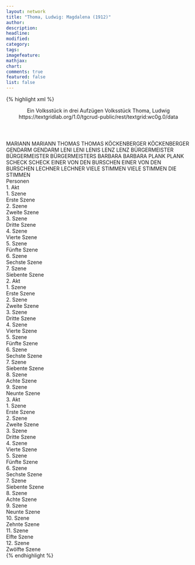 ```yaml
---
layout: network
title: "Thoma, Ludwig: Magdalena (1912)"
author:
description:
headline:
modified:
category:
tags:
imagefeature: 
mathjax: 
chart: 
comments: true
featured: false
list: false
---
```

{% highlight xml %}
<?xml-model href="https://raw.githubusercontent.com/DLiNa/project/master/rules/lina.rnc"?><?xml-model href="https://raw.githubusercontent.com/DLiNa/project/master/rules/lina.sch"?>
<play xmlns="http://lina.digital">
  <header>
    <title>Magdalena</title>
    <subtitle>Ein Volksstück in drei Aufzügen</subtitle>
    <genretitle>Volksstück</genretitle>
    <author>Thoma, Ludwig</author>
    <date when="1912" type="premiere"/>
    <date when="1912" type="print"/>
    <source>https://textgridlab.org/1.0/tgcrud-public/rest/textgrid:wc0g.0/data</source>
  </header>
  <personae>
    <character>
      <name>MARIANN</name>
      <alias xml:id="mariann">
        <name>MARIANN</name>
      </alias>
    </character>
    <character>
      <name>THOMAS</name>
      <alias xml:id="thomas">
        <name>THOMAS</name>
      </alias>
    </character>
    <character>
      <name>KÖCKENBERGER</name>
      <alias xml:id="köckenberger">
        <name>KÖCKENBERGER</name>
      </alias>
    </character>
    <character>
      <name>GENDARM</name>
      <alias xml:id="gendarm">
        <name>GENDARM</name>
      </alias>
    </character>
    <character>
      <name>LENI</name>
      <alias xml:id="leni">
        <name>LENI</name>
      </alias>
      <alias xml:id="lenis">
        <name>LENIS</name>
      </alias>
    </character>
    <character>
      <name>LENZ</name>
      <alias xml:id="lenz">
        <name>LENZ</name>
      </alias>
    </character>
    <character>
      <name>BÜRGERMEISTER</name>
      <alias xml:id="bürgermeister">
        <name>BÜRGERMEISTER</name>
      </alias>
      <alias xml:id="bürgermeisters">
        <name>BÜRGERMEISTERS</name>
      </alias>
    </character>
    <character>
      <name>BARBARA</name>
      <alias xml:id="barbara">
        <name>BARBARA</name>
      </alias>
    </character>
    <character>
      <name>PLANK</name>
      <alias xml:id="plank">
        <name>PLANK</name>
      </alias>
    </character>
    <character>
      <name>SCHECK</name>
      <alias xml:id="scheck">
        <name>SCHECK</name>
      </alias>
    </character>
    <character>
      <name>EINER VON DEN BURSCHEN</name>
      <alias xml:id="einer_von_den_burschen">
        <name>EINER VON DEN BURSCHEN</name>
      </alias>
    </character>
    <character>
      <name>LECHNER</name>
      <alias xml:id="lechner">
        <name>LECHNER</name>
      </alias>
    </character>
    <character>
      <name>VIELE STIMMEN</name>
      <alias xml:id="viele_stimmen">
        <name>VIELE STIMMEN</name>
      </alias>
      <alias xml:id="die_stimmen">
        <name>DIE STIMMEN</name>
      </alias>
    </character>
  </personae>
  <text>
    <div>
      <head>Personen</head>
    </div>
    <div>
      <head>1. Akt</head>
      <div>
        <head>1. Szene</head>
        <div>
          <head>Erste Szene</head>
          <sp who="#mariann">
            <amount n="58" unit="speech_acts"/>
            <amount n="776" unit="words"/>
            <amount n="45" unit="lines"/>
            <amount n="3831" unit="chars"/>
          </sp>
          <sp who="#thomas">
            <amount n="58" unit="speech_acts"/>
            <amount n="594" unit="words"/>
            <amount n="50" unit="lines"/>
            <amount n="3094" unit="chars"/>
          </sp>
        </div>
      </div>
      <div>
        <head>2. Szene</head>
        <div>
          <head>Zweite Szene</head>
          <sp who="#köckenberger">
            <amount n="7" unit="speech_acts"/>
            <amount n="88" unit="words"/>
            <amount n="6" unit="lines"/>
            <amount n="548" unit="chars"/>
          </sp>
          <sp who="#thomas">
            <amount n="4" unit="speech_acts"/>
            <amount n="27" unit="words"/>
            <amount n="4" unit="lines"/>
            <amount n="138" unit="chars"/>
          </sp>
          <sp who="#mariann">
            <amount n="4" unit="speech_acts"/>
            <amount n="21" unit="words"/>
            <amount n="4" unit="lines"/>
            <amount n="111" unit="chars"/>
          </sp>
        </div>
      </div>
      <div>
        <head>3. Szene</head>
        <div>
          <head>Dritte Szene</head>
          <sp who="#mariann">
            <amount n="27" unit="speech_acts"/>
            <amount n="444" unit="words"/>
            <amount n="20" unit="lines"/>
            <amount n="2199" unit="chars"/>
          </sp>
          <sp who="#köckenberger">
            <amount n="28" unit="speech_acts"/>
            <amount n="351" unit="words"/>
            <amount n="21" unit="lines"/>
            <amount n="1969" unit="chars"/>
          </sp>
        </div>
      </div>
      <div>
        <head>4. Szene</head>
        <div>
          <head>Vierte Szene</head>
          <sp who="#mariann">
            <amount n="20" unit="speech_acts"/>
            <amount n="128" unit="words"/>
            <amount n="20" unit="lines"/>
            <amount n="593" unit="chars"/>
          </sp>
          <sp who="#thomas">
            <amount n="21" unit="speech_acts"/>
            <amount n="534" unit="words"/>
            <amount n="11" unit="lines"/>
            <amount n="2844" unit="chars"/>
          </sp>
        </div>
      </div>
      <div>
        <head>5. Szene</head>
        <div>
          <head>Fünfte Szene</head>
          <sp who="#gendarm">
            <amount n="2" unit="speech_acts"/>
            <amount n="24" unit="words"/>
            <amount n="2" unit="lines"/>
            <amount n="130" unit="chars"/>
          </sp>
          <sp who="#thomas">
            <amount n="1" unit="speech_acts"/>
            <amount n="1" unit="words"/>
            <amount n="1" unit="lines"/>
            <amount n="3" unit="chars"/>
          </sp>
        </div>
      </div>
      <div>
        <head>6. Szene</head>
        <div>
          <head>Sechste Szene</head>
          <sp who="#thomas">
            <amount n="4" unit="speech_acts"/>
            <amount n="54" unit="words"/>
            <amount n="4" unit="lines"/>
            <amount n="232" unit="chars"/>
          </sp>
          <sp who="#leni">
            <amount n="5" unit="speech_acts"/>
            <amount n="61" unit="words"/>
            <amount n="4" unit="lines"/>
            <amount n="309" unit="chars"/>
          </sp>
          <sp who="#mariann">
            <amount n="4" unit="speech_acts"/>
            <amount n="34" unit="words"/>
            <amount n="3" unit="lines"/>
            <amount n="171" unit="chars"/>
          </sp>
        </div>
      </div>
      <div>
        <head>7. Szene</head>
        <div>
          <head>Siebente Szene</head>
          <sp who="#leni">
            <amount n="45" unit="speech_acts"/>
            <amount n="425" unit="words"/>
            <amount n="36" unit="lines"/>
            <amount n="2153" unit="chars"/>
          </sp>
          <sp who="#mariann">
            <amount n="46" unit="speech_acts"/>
            <amount n="884" unit="words"/>
            <amount n="29" unit="lines"/>
            <amount n="4483" unit="chars"/>
          </sp>
        </div>
      </div>
    </div>
    <div>
      <head>2. Akt</head>
      <div>
        <head>1. Szene</head>
        <div>
          <head>Erste Szene</head>
          <sp who="#thomas">
            <amount n="32" unit="speech_acts"/>
            <amount n="444" unit="words"/>
            <amount n="23" unit="lines"/>
            <amount n="2153" unit="chars"/>
          </sp>
          <sp who="#leni">
            <amount n="31" unit="speech_acts"/>
            <amount n="333" unit="words"/>
            <amount n="30" unit="lines"/>
            <amount n="1611" unit="chars"/>
          </sp>
        </div>
      </div>
      <div>
        <head>2. Szene</head>
        <div>
          <head>Zweite Szene</head>
          <sp who="#lenz">
            <amount n="14" unit="speech_acts"/>
            <amount n="169" unit="words"/>
            <amount n="11" unit="lines"/>
            <amount n="865" unit="chars"/>
          </sp>
          <sp who="#thomas">
            <amount n="11" unit="speech_acts"/>
            <amount n="70" unit="words"/>
            <amount n="11" unit="lines"/>
            <amount n="333" unit="chars"/>
          </sp>
          <sp who="#leni">
            <amount n="6" unit="speech_acts"/>
            <amount n="69" unit="words"/>
            <amount n="5" unit="lines"/>
            <amount n="337" unit="chars"/>
          </sp>
        </div>
      </div>
      <div>
        <head>3. Szene</head>
        <div>
          <head>Dritte Szene</head>
          <sp who="#leni">
            <amount n="25" unit="speech_acts"/>
            <amount n="257" unit="words"/>
            <amount n="24" unit="lines"/>
            <amount n="1281" unit="chars"/>
          </sp>
          <sp who="#thomas">
            <amount n="25" unit="speech_acts"/>
            <amount n="370" unit="words"/>
            <amount n="18" unit="lines"/>
            <amount n="1749" unit="chars"/>
          </sp>
        </div>
      </div>
      <div>
        <head>4. Szene</head>
        <div>
          <head>Vierte Szene</head>
          <sp who="#thomas">
            <amount n="1" unit="speech_acts"/>
            <amount n="18" unit="words"/>
            <amount n="1" unit="lines"/>
            <amount n="89" unit="chars"/>
          </sp>
        </div>
      </div>
      <div>
        <head>5. Szene</head>
        <div>
          <head>Fünfte Szene</head>
          <sp who="#bürgermeister">
            <amount n="73" unit="speech_acts"/>
            <amount n="1055" unit="words"/>
            <amount n="56" unit="lines"/>
            <amount n="5076" unit="chars"/>
          </sp>
          <sp who="#thomas">
            <amount n="74" unit="speech_acts"/>
            <amount n="719" unit="words"/>
            <amount n="65" unit="lines"/>
            <amount n="3553" unit="chars"/>
          </sp>
          <sp who="#bürgermeisters">
            <amount n="1" unit="speech_acts"/>
            <amount n="33" unit="words"/>
            <amount n="162" unit="chars"/>
          </sp>
        </div>
      </div>
      <div>
        <head>6. Szene</head>
        <div>
          <head>Sechste Szene</head>
          <sp who="#leni">
            <amount n="6" unit="speech_acts"/>
            <amount n="68" unit="words"/>
            <amount n="5" unit="lines"/>
            <amount n="354" unit="chars"/>
          </sp>
          <sp who="#thomas">
            <amount n="4" unit="speech_acts"/>
            <amount n="49" unit="words"/>
            <amount n="3" unit="lines"/>
            <amount n="257" unit="chars"/>
          </sp>
          <sp who="#lenz">
            <amount n="1" unit="speech_acts"/>
            <amount n="6" unit="words"/>
            <amount n="1" unit="lines"/>
            <amount n="30" unit="chars"/>
          </sp>
        </div>
      </div>
      <div>
        <head>7. Szene</head>
        <div>
          <head>Siebente Szene</head>
          <sp who="#lenz">
            <amount n="16" unit="speech_acts"/>
            <amount n="205" unit="words"/>
            <amount n="12" unit="lines"/>
            <amount n="1028" unit="chars"/>
          </sp>
          <sp who="#thomas">
            <amount n="14" unit="speech_acts"/>
            <amount n="116" unit="words"/>
            <amount n="12" unit="lines"/>
            <amount n="630" unit="chars"/>
          </sp>
        </div>
      </div>
      <div>
        <head>8. Szene</head>
        <div>
          <head>Achte Szene</head>
          <sp who="#leni">
            <amount n="3" unit="speech_acts"/>
            <amount n="10" unit="words"/>
            <amount n="3" unit="lines"/>
            <amount n="49" unit="chars"/>
          </sp>
          <sp who="#lenz">
            <amount n="1" unit="speech_acts"/>
            <amount n="58" unit="words"/>
            <amount n="356" unit="chars"/>
          </sp>
          <sp who="#thomas">
            <amount n="2" unit="speech_acts"/>
            <amount n="16" unit="words"/>
            <amount n="2" unit="lines"/>
            <amount n="71" unit="chars"/>
          </sp>
        </div>
      </div>
      <div>
        <head>9. Szene</head>
        <div>
          <head>Neunte Szene</head>
          <sp who="#leni">
            <amount n="57" unit="speech_acts"/>
            <amount n="786" unit="words"/>
            <amount n="42" unit="lines"/>
            <amount n="3914" unit="chars"/>
          </sp>
          <sp who="#lenz">
            <amount n="53" unit="speech_acts"/>
            <amount n="408" unit="words"/>
            <amount n="44" unit="lines"/>
            <amount n="1961" unit="chars"/>
          </sp>
        </div>
      </div>
    </div>
    <div>
      <head>3. Akt</head>
      <div>
        <head>1. Szene</head>
        <div>
          <head>Erste Szene</head>
          <sp who="#barbara">
            <amount n="47" unit="speech_acts"/>
            <amount n="701" unit="words"/>
            <amount n="35" unit="lines"/>
            <amount n="3418" unit="chars"/>
          </sp>
          <sp who="#leni">
            <amount n="46" unit="speech_acts"/>
            <amount n="292" unit="words"/>
            <amount n="43" unit="lines"/>
            <amount n="1351" unit="chars"/>
          </sp>
        </div>
      </div>
      <div>
        <head>2. Szene</head>
        <div>
          <head>Zweite Szene</head>
          <sp who="#barbara">
            <amount n="3" unit="speech_acts"/>
            <amount n="46" unit="words"/>
            <amount n="2" unit="lines"/>
            <amount n="231" unit="chars"/>
          </sp>
          <sp who="#thomas">
            <amount n="2" unit="speech_acts"/>
            <amount n="5" unit="words"/>
            <amount n="2" unit="lines"/>
            <amount n="20" unit="chars"/>
          </sp>
        </div>
      </div>
      <div>
        <head>3. Szene</head>
        <div>
          <head>Dritte Szene</head>
          <sp who="#thomas">
            <amount n="5" unit="speech_acts"/>
            <amount n="78" unit="words"/>
            <amount n="4" unit="lines"/>
            <amount n="367" unit="chars"/>
          </sp>
          <sp who="#leni">
            <amount n="5" unit="speech_acts"/>
            <amount n="66" unit="words"/>
            <amount n="4" unit="lines"/>
            <amount n="334" unit="chars"/>
          </sp>
        </div>
      </div>
      <div>
        <head>4. Szene</head>
        <div>
          <head>Vierte Szene</head>
          <sp who="#thomas">
            <amount n="37" unit="speech_acts"/>
            <amount n="625" unit="words"/>
            <amount n="26" unit="lines"/>
            <amount n="3090" unit="chars"/>
          </sp>
          <sp who="#lenz">
            <amount n="35" unit="speech_acts"/>
            <amount n="312" unit="words"/>
            <amount n="32" unit="lines"/>
            <amount n="1516" unit="chars"/>
          </sp>
        </div>
      </div>
      <div>
        <head>5. Szene</head>
        <div>
          <head>Fünfte Szene</head>
          <sp who="#thomas">
            <amount n="3" unit="speech_acts"/>
            <amount n="21" unit="words"/>
            <amount n="3" unit="lines"/>
            <amount n="108" unit="chars"/>
          </sp>
          <sp who="#lenis">
            <amount n="1" unit="speech_acts"/>
            <amount n="2" unit="words"/>
            <amount n="1" unit="lines"/>
            <amount n="9" unit="chars"/>
          </sp>
        </div>
      </div>
      <div>
        <head>6. Szene</head>
        <div>
          <head>Sechste Szene</head>
          <sp who="#leni">
            <amount n="9" unit="speech_acts"/>
            <amount n="65" unit="words"/>
            <amount n="8" unit="lines"/>
            <amount n="314" unit="chars"/>
          </sp>
          <sp who="#thomas">
            <amount n="13" unit="speech_acts"/>
            <amount n="215" unit="words"/>
            <amount n="7" unit="lines"/>
            <amount n="1061" unit="chars"/>
          </sp>
        </div>
      </div>
      <div>
        <head>7. Szene</head>
        <div>
          <head>Siebente Szene</head>
          <sp who="#thomas">
            <amount n="27" unit="speech_acts"/>
            <amount n="320" unit="words"/>
            <amount n="22" unit="lines"/>
            <amount n="1587" unit="chars"/>
          </sp>
          <sp who="#plank">
            <amount n="26" unit="speech_acts"/>
            <amount n="418" unit="words"/>
            <amount n="18" unit="lines"/>
            <amount n="2149" unit="chars"/>
          </sp>
        </div>
      </div>
      <div>
        <head>8. Szene</head>
        <div>
          <head>Achte Szene</head>
          <sp who="#plank">
            <amount n="10" unit="speech_acts"/>
            <amount n="137" unit="words"/>
            <amount n="7" unit="lines"/>
            <amount n="693" unit="chars"/>
          </sp>
          <sp who="#thomas">
            <amount n="22" unit="speech_acts"/>
            <amount n="334" unit="words"/>
            <amount n="16" unit="lines"/>
            <amount n="1742" unit="chars"/>
          </sp>
          <sp who="#bürgermeister">
            <amount n="20" unit="speech_acts"/>
            <amount n="282" unit="words"/>
            <amount n="15" unit="lines"/>
            <amount n="1496" unit="chars"/>
          </sp>
          <sp who="#scheck">
            <amount n="8" unit="speech_acts"/>
            <amount n="81" unit="words"/>
            <amount n="8" unit="lines"/>
            <amount n="371" unit="chars"/>
          </sp>
        </div>
      </div>
      <div>
        <head>9. Szene</head>
        <div>
          <head>Neunte Szene</head>
          <sp who="#thomas">
            <amount n="7" unit="speech_acts"/>
            <amount n="96" unit="words"/>
            <amount n="4" unit="lines"/>
            <amount n="508" unit="chars"/>
          </sp>
          <sp who="#plank">
            <amount n="5" unit="speech_acts"/>
            <amount n="83" unit="words"/>
            <amount n="3" unit="lines"/>
            <amount n="444" unit="chars"/>
          </sp>
          <sp who="#bürgermeister">
            <amount n="2" unit="speech_acts"/>
            <amount n="24" unit="words"/>
            <amount n="2" unit="lines"/>
            <amount n="114" unit="chars"/>
          </sp>
        </div>
      </div>
      <div>
        <head>10. Szene</head>
        <div>
          <head>Zehnte Szene</head>
          <sp who="#bürgermeister">
            <amount n="2" unit="speech_acts"/>
            <amount n="27" unit="words"/>
            <amount n="2" unit="lines"/>
            <amount n="125" unit="chars"/>
          </sp>
          <sp who="#einer_von_den_burschen">
            <amount n="1" unit="speech_acts"/>
            <amount n="7" unit="words"/>
            <amount n="1" unit="lines"/>
            <amount n="26" unit="chars"/>
          </sp>
        </div>
      </div>
      <div>
        <head>11. Szene</head>
        <div>
          <head>Elfte Szene</head>
          <sp who="#scheck">
            <amount n="3" unit="speech_acts"/>
            <amount n="59" unit="words"/>
            <amount n="2" unit="lines"/>
            <amount n="336" unit="chars"/>
          </sp>
          <sp who="#bürgermeister">
            <amount n="9" unit="speech_acts"/>
            <amount n="86" unit="words"/>
            <amount n="8" unit="lines"/>
            <amount n="371" unit="chars"/>
          </sp>
          <sp who="#lechner">
            <amount n="7" unit="speech_acts"/>
            <amount n="145" unit="words"/>
            <amount n="3" unit="lines"/>
            <amount n="736" unit="chars"/>
          </sp>
          <sp who="#thomas">
            <amount n="6" unit="speech_acts"/>
            <amount n="94" unit="words"/>
            <amount n="4" unit="lines"/>
            <amount n="507" unit="chars"/>
          </sp>
          <sp who="#plank">
            <amount n="4" unit="speech_acts"/>
            <amount n="28" unit="words"/>
            <amount n="4" unit="lines"/>
            <amount n="129" unit="chars"/>
          </sp>
          <sp who="#viele_stimmen">
            <amount n="1" unit="speech_acts"/>
            <amount n="7" unit="words"/>
            <amount n="1" unit="lines"/>
            <amount n="27" unit="chars"/>
          </sp>
          <sp who="#die_stimmen">
            <amount n="1" unit="speech_acts"/>
            <amount n="5" unit="words"/>
            <amount n="1" unit="lines"/>
            <amount n="18" unit="chars"/>
          </sp>
        </div>
      </div>
      <div>
        <head>12. Szene</head>
        <div>
          <head>Zwölfte Szene</head>
          <sp who="#bürgermeister">
            <amount n="1" unit="speech_acts"/>
            <amount n="5" unit="words"/>
            <amount n="1" unit="lines"/>
            <amount n="29" unit="chars"/>
          </sp>
          <sp who="#thomas">
            <amount n="6" unit="speech_acts"/>
            <amount n="74" unit="words"/>
            <amount n="5" unit="lines"/>
            <amount n="361" unit="chars"/>
          </sp>
          <sp who="#leni">
            <amount n="5" unit="speech_acts"/>
            <amount n="80" unit="words"/>
            <amount n="4" unit="lines"/>
            <amount n="476" unit="chars"/>
          </sp>
          <sp who="#lechner">
            <amount n="2" unit="speech_acts"/>
            <amount n="21" unit="words"/>
            <amount n="2" unit="lines"/>
            <amount n="105" unit="chars"/>
          </sp>
        </div>
      </div>
    </div>
  </text>
</play>
{% endhighlight %}